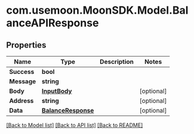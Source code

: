 # com.usemoon.MoonSDK.Model.BalanceAPIResponse

## Properties

| Name        | Type                                      | Description | Notes       |
| ----------- | ----------------------------------------- | ----------- | ----------- |
| **Success** | **bool**                                  |             |             |
| **Message** | **string**                                |             |             |
| **Body**    | [**InputBody**](inputbody.md)             |             | \[optional] |
| **Address** | **string**                                |             | \[optional] |
| **Data**    | [**BalanceResponse**](balanceresponse.md) |             | \[optional] |

[\[Back to Model list\]](./#documentation-for-models) [\[Back to API list\]](./#documentation-for-api-endpoints) [\[Back to README\]](./)
